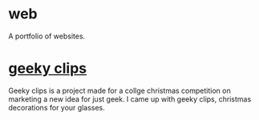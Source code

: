 # web
A portfolio of websites.

# <a href="https://coneastdev.github.io/web/geekyclips/">geeky clips</a>

Geeky clips is a project made for a collge christmas competition on marketing a new idea for just geek. I came up with geeky clips, christmas decorations for your glasses.
